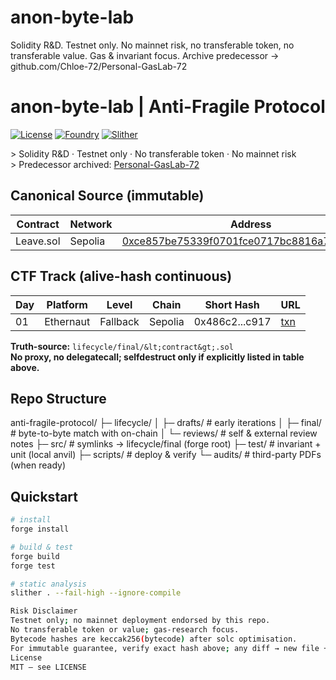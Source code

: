 # anon-byte-lab
Solidity R&amp;D. Testnet only. No mainnet risk, no transferable token, no transferable value. Gas &amp; invariant focus.
Archive predecessor → github.com/Chloe-72/Personal-GasLab-72

# anon-byte-lab | Anti-Fragile Protocol
[![License](https://img.shields.io/badge/license-MIT-blue.svg)](./LICENSE)
[![Foundry](https://img.shields.io/badge/built%20with-foundry-ff0420.svg)](https://foundry.paradigm.xyz)
[![Slither](https://img.shields.io/badge/static%20analysis-slither-50fa7b.svg)](https://github.com/crytic/slither)

&gt; Solidity R&D · Testnet only · No transferable token · No mainnet risk  
&gt; Predecessor archived: [Personal-GasLab-72](https://github.com/Chloe-72/Personal-GasLab-72)

## Canonical Source (immutable)
| Contract  | Network | Address                                                                 | Tx Hash                                                                                                                       | Bytecode Hash (keccak256)                                                                 |
|-----------|---------|-------------------------------------------------------------------------|-------------------------------------------------------------------------------------------------------------------------------|---------------------------|
| Leave.sol | Sepolia | [0xce857be75339f0701fce0717bc8816a7ec6006b5](https://sepolia.etherscan.io/address/0xce857be75339f0701fce0717bc8816a7ec6006b5) | [0x52ef824ba40ab59fbf21a4ff5ed2b5ef73b259cabc4413bc161cfc7eeb54b18c](https://sepolia.etherscan.io/tx/0x52ef824ba40ab59fbf21a4ff5ed2b5ef73b259cabc4413bc161cfc7eeb54b18c) | `0xc470cd1694314a0f1e448bc568b5c1b9b68c0075ee4c5666840f72679db1e280` |

## CTF Track (alive-hash continuous)
| Day | Platform | Level | Chain | Short Hash | URL |
|----|----------|-------|--------|------------|-----|
| 01 | Ethernaut | Fallback | Sepolia | 0x486c2...c917 | [txn](https://sepolia.etherscan.io/tx/0x486c2...c917) |

**Truth-source:** `lifecycle/final/&lt;contract&gt;.sol`  
**No proxy, no delegatecall; selfdestruct only if explicitly listed in table above.**

## Repo Structure
anti-fragile-protocol/
├─ lifecycle/
│  ├─ drafts/          # early iterations
│  ├─ final/           # byte-to-byte match with on-chain
│  └─ reviews/         # self & external review notes
├─ src/                # symlinks → lifecycle/final (forge root)
├─ test/               # invariant + unit (local anvil)
├─ scripts/            # deploy & verify
└─ audits/             # third-party PDFs (when ready)

## Quickstart
```bash
# install
forge install

# build & test
forge build
forge test

# static analysis
slither . --fail-high --ignore-compile

Risk Disclaimer
Testnet only; no mainnet deployment endorsed by this repo.
No transferable token or value; gas-research focus.
Bytecode hashes are keccak256(bytecode) after solc optimisation.
For immutable guarantee, verify exact hash above; any diff → new file + new row.
License
MIT — see LICENSE

